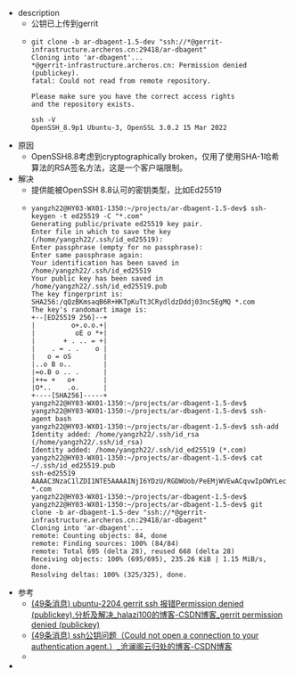 - description
	- 公钥已上传到gerrit
	- ```
	  git clone -b ar-dbagent-1.5-dev "ssh://*@gerrit-infrastructure.archeros.cn:29418/ar-dbagent"
	  Cloning into 'ar-dbagent'...
	  *@gerrit-infrastructure.archeros.cn: Permission denied (publickey).
	  fatal: Could not read from remote repository.
	  
	  Please make sure you have the correct access rights
	  and the repository exists.
	  
	  ssh -V
	  OpenSSH_8.9p1 Ubuntu-3, OpenSSL 3.0.2 15 Mar 2022
	  ```
- 原因
	- OpenSSH8.8考虑到cryptographically broken，仅用了使用SHA-1哈希算法的RSA签名方法，这是一个客户端限制。
- 解决
	- 提供能被OpenSSH 8.8认可的密钥类型，比如Ed25519
	- ```
	  yangzh22@HY03-WX01-1350:~/projects/ar-dbagent-1.5-dev$ ssh-keygen -t ed25519 -C "*.com"
	  Generating public/private ed25519 key pair.
	  Enter file in which to save the key (/home/yangzh22/.ssh/id_ed25519):
	  Enter passphrase (empty for no passphrase):
	  Enter same passphrase again:
	  Your identification has been saved in /home/yangzh22/.ssh/id_ed25519
	  Your public key has been saved in /home/yangzh22/.ssh/id_ed25519.pub
	  The key fingerprint is:
	  SHA256:/qQzBKmsaqB6R+HKTpKuTt3CRydldzDddj03nc5EgMQ *.com
	  The key's randomart image is:
	  +--[ED25519 256]--+
	  |         o+.o.o.+|
	  |          oE o *+|
	  |       + . .. = +|
	  |    . = . .    o |
	  |   o = oS        |
	  |..o B o..        |
	  |=o.B o .. .      |
	  |++= +   o+       |
	  |O*..    .o.      |
	  +----[SHA256]-----+
	  yangzh22@HY03-WX01-1350:~/projects/ar-dbagent-1.5-dev$
	  yangzh22@HY03-WX01-1350:~/projects/ar-dbagent-1.5-dev$ ssh-agent bash
	  yangzh22@HY03-WX01-1350:~/projects/ar-dbagent-1.5-dev$ ssh-add
	  Identity added: /home/yangzh22/.ssh/id_rsa (/home/yangzh22/.ssh/id_rsa)
	  Identity added: /home/yangzh22/.ssh/id_ed25519 (*.com)
	  yangzh22@HY03-WX01-1350:~/projects/ar-dbagent-1.5-dev$ cat ~/.ssh/id_ed25519.pub
	  ssh-ed25519 AAAAC3NzaC1lZDI1NTE5AAAAINjI6YDzU/RGDWUob/PeEMjWVEwACqvwIpOWYLec41CT *.com
	  yangzh22@HY03-WX01-1350:~/projects/ar-dbagent-1.5-dev$
	  yangzh22@HY03-WX01-1350:~/projects/ar-dbagent-1.5-dev$ git clone -b ar-dbagent-1.5-dev "ssh://*@gerrit-infrastructure.archeros.cn:29418/ar-dbagent"
	  Cloning into 'ar-dbagent'...
	  remote: Counting objects: 84, done
	  remote: Finding sources: 100% (84/84)
	  remote: Total 695 (delta 28), reused 668 (delta 28)
	  Receiving objects: 100% (695/695), 235.26 KiB | 1.15 MiB/s, done.
	  Resolving deltas: 100% (325/325), done.
	  ```
- 参考
	- [(49条消息) ubuntu-2204 gerrit ssh 报错Permission denied (publickey).分析及解决_halazi100的博客-CSDN博客_gerrit permission denied (publickey)](https://blog.csdn.net/halazi100/article/details/124496131)
	- [(49条消息) ssh公钥问题（Could not open a connection to your authentication agent.）_沧澜阁云归处的博客-CSDN博客](https://blog.csdn.net/benisarookie/article/details/113114604)
	-
-